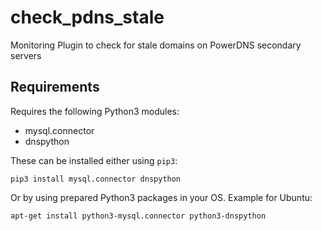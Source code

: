 # check_pdns_stale
Monitoring Plugin to check for stale domains on PowerDNS secondary servers

## Requirements
Requires the following Python3 modules:
- mysql.connector
- dnspython

These can be installed either using `pip3`:

```
pip3 install mysql.connector dnspython
```

Or by using prepared Python3 packages in your OS. Example for Ubuntu:

```
apt-get install python3-mysql.connector python3-dnspython
```
